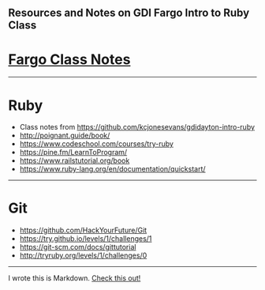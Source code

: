 ## Resources and Notes on GDI Fargo Intro to Ruby Class
# [Fargo Class Notes](https://kaileeagray.github.io/ruby_gdi_fargo/)
---
# Ruby
+ Class notes from https://github.com/kcjonesevans/gdidayton-intro-ruby
+ http://poignant.guide/book/
+ https://www.codeschool.com/courses/try-ruby
+ https://pine.fm/LearnToProgram/
+ https://www.railstutorial.org/book
+ https://www.ruby-lang.org/en/documentation/quickstart/
---
# Git
+ https://github.com/HackYourFuture/Git
+ https://try.github.io/levels/1/challenges/1
+ https://git-scm.com/docs/gittutorial
+ http://tryruby.org/levels/1/challenges/0
---
I wrote this is Markdown. [Check this out!](https://github.com/adam-p/markdown-here/wiki/Markdown-Cheatsheet)
